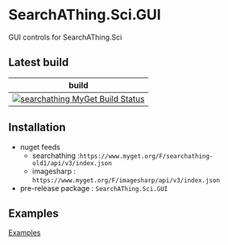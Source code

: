 # SearchAThing.Sci.GUI
GUI controls for SearchAThing.Sci

## Latest build

| build |
|---|
| [![searchathing MyGet Build Status](https://www.myget.org/BuildSource/Badge/searchathing?identifier=33741e2f-c205-419f-be1f-2a6de1bdc113)](https://www.myget.org/feed/searchathing/package/nuget/SearchAThing.Sci.GUI) |

## Installation
- nuget feeds
  - searchathing :`https://www.myget.org/F/searchathing-old1/api/v3/index.json`
  - imagesharp : `https://www.myget.org/F/imagesharp/api/v3/index.json`
- pre-release package : `SearchAThing.Sci.GUI`

## Examples

[Examples](https://github.com/devel0/SearchAThing.Sci.GUI.Examples)
